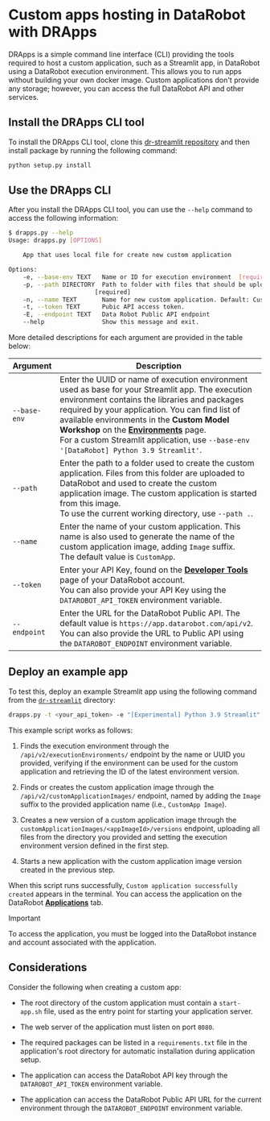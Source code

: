 # Custom apps hosting in DataRobot with DRApps

DRApps is a simple command line interface (CLI) providing the tools required to 
host a custom application, such as a Streamlit app, in DataRobot using a DataRobot 
execution environment. This allows you to run apps without building your own docker 
image. Custom applications don't provide any storage; however, you can access the 
full DataRobot API and other services.

## Install the DRApps CLI tool

To install the DRApps CLI tool, clone this 
[dr-streamlit repository](https://github.com/datarobot/dr-streamlit/tree/main) 
and then install package by running the following command:

``` sh
python setup.py install
```

## Use the DRApps CLI

After you install the DRApps CLI tool, you can use the `--help` command to 
access the following information:

``` sh
$ drapps.py --help
Usage: drapps.py [OPTIONS]

    App that uses local file for create new custom application

Options:
    -e, --base-env TEXT   Name or ID for execution environment  [required]
    -p, --path DIRECTORY  Path to folder with files that should be uploaded
                        [required]
    -n, --name TEXT       Name for new custom application. Default: CustomApp
    -t, --token TEXT      Pubic API access token.
    -E, --endpoint TEXT   Data Robot Public API endpoint
    --help                Show this message and exit.

```

More detailed descriptions for each argument are provided in the table below:

Argument     | Description
-------------|-------------
`--base-env` | Enter the UUID or name of execution environment used as base for your Streamlit app. The execution environment contains the libraries and packages required by your application. You can find list of available environments in the **Custom Model Workshop** on the [**Environments**](https://app.datarobot.com/model-registry/custom-environments) page. <br> For a custom Streamlit application, use `--base-env '[DataRobot] Python 3.9 Streamlit'`.
`--path`     | Enter the path to a folder used to create the custom application. Files from this folder are uploaded to DataRobot and used to create the custom application image. The custom application is started from this image. <br> To use the current working directory, use `--path .`.
`--name`     | Enter the name of your custom application. This name is also used to generate the name of the custom application image, adding `Image` suffix. <br> The default value is `CustomApp`.
`--token`    | Enter your API Key, found on the [**Developer Tools**](https://app.datarobot.com/account/developer-tools) page of your DataRobot account. <br> You can also provide your API Key using the `DATAROBOT_API_TOKEN` environment variable.
`--endpoint` | Enter the URL for the DataRobot Public API. The default value is `https://app.datarobot.com/api/v2`. <br> You can also provide the URL to Public API using the `DATAROBOT_ENDPOINT` environment variable.

## Deploy an example app

To test this, deploy an example Streamlit app using the following command from 
the [`dr-streamlit`](https://github.com/datarobot/dr-streamlit/tree/main) directory:

``` sh
drapps.py -t <your_api_token> -e "[Experimental] Python 3.9 Streamlit" -p ./demo-streamlit
```

This example script works as follows:

1. Finds the execution environment through the `/api/v2/executionEnvironments/` 
endpoint by the name or UUID you provided, verifying if the environment can be 
used for the custom application and retrieving the ID of the latest environment version.

2. Finds or creates the custom application image through the `/api/v2/customApplicationImages/` 
endpoint, named by adding the `Image` suffix to the provided application name (i.e., `CustomApp Image`).

3. Creates a new version of a custom application image through the `customApplicationImages/<appImageId>/versions` 
endpoint, uploading all files from the directory you provided and setting the execution 
environment version defined in the first step.

4. Starts a new application with the custom application image version created 
in the previous step.

When this script runs successfully, `Custom application successfully created` appears 
in the terminal. You can access the application on the DataRobot 
[**Applications**](https://app.datarobot.com/applications) tab.

> [!IMPORTANT]
> To access the application, you must be logged into the DataRobot instance and 
> account associated with the application.

## Considerations

Consider the following when creating a custom app:

* The root directory of the custom application must contain a `start-app.sh` file, 
used as the entry point for starting your application server.

* The web server of the application must listen on port `8080`.

* The required packages can be listed in a `requirements.txt` file in the application's 
root directory for automatic installation during application setup.

* The application can access the DataRobot API key through the `DATAROBOT_API_TOKEN`
 environment variable.

* The application can access the DataRobot Public API URL for the current environment 
through the `DATAROBOT_ENDPOINT` environment variable.